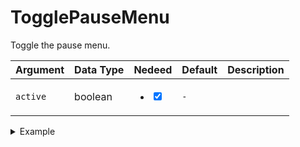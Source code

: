 # TogglePauseMenu

Toggle the pause menu.

| Argument | Data Type | Nedeed                                                                       | Default | Description |
| -------- | --------- | ---------------------------------------------------------------------------- | ------- | ----------- |
| `active` | boolean   | <ul class="contains-task-list"><li><input type="checkbox" checked></li></ul> | `-`     |             |

<details>

<summary>Example</summary>

```lua
exports["utility_pausemenu"]:TogglePauseMenu() -- Open or close the pause menu
```

</details>
